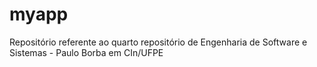 # myapp
Repositório referente ao quarto repositório de Engenharia de Software e Sistemas - Paulo Borba em CIn/UFPE
